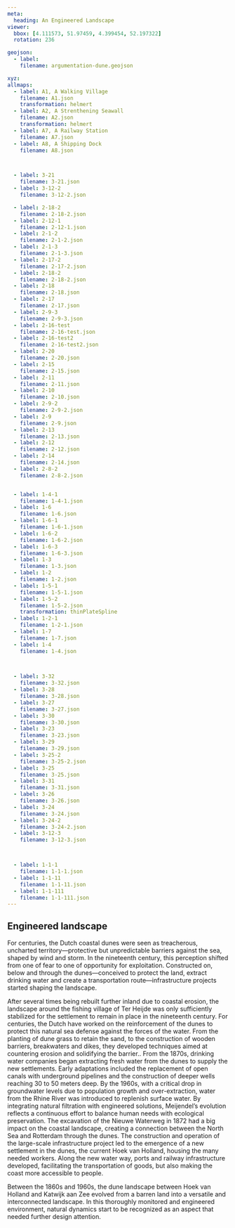 ```yaml
---
meta:
  heading: An Engineered Landscape
viewer:
  bbox: [4.111573, 51.97459, 4.399454, 52.197322]
  rotation: 236

geojson:
  - label:
    filename: argumentation-dune.geojson

xyz:
allmaps:
  - label: A1, A Walking Village
    filename: A1.json
    transformation: helmert
  - label: A2, A Strenthening Seawall
    filename: A2.json
    transformation: helmert
  - label: A7, A Railway Station
    filename: A7.json
  - label: A8, A Shipping Dock
    filename: A8.json



  - label: 3-21
    filename: 3-21.json
  - label: 3-12-2
    filename: 3-12-2.json

  - label: 2-18-2
    filename: 2-18-2.json
  - label: 2-12-1
    filename: 2-12-1.json
  - label: 2-1-2
    filename: 2-1-2.json
  - label: 2-1-3
    filename: 2-1-3.json
  - label: 2-17-2
    filename: 2-17-2.json
  - label: 2-18-2
    filename: 2-18-2.json
  - label: 2-18
    filename: 2-18.json
  - label: 2-17
    filename: 2-17.json
  - label: 2-9-3
    filename: 2-9-3.json
  - label: 2-16-test
    filename: 2-16-test.json
  - label: 2-16-test2
    filename: 2-16-test2.json
  - label: 2-20
    filename: 2-20.json
  - label: 2-15
    filename: 2-15.json
  - label: 2-11
    filename: 2-11.json
  - label: 2-10
    filename: 2-10.json
  - label: 2-9-2
    filename: 2-9-2.json
  - label: 2-9
    filename: 2-9.json
  - label: 2-13
    filename: 2-13.json
  - label: 2-12
    filename: 2-12.json
  - label: 2-14
    filename: 2-14.json
  - label: 2-8-2
    filename: 2-8-2.json


  - label: 1-4-1
    filename: 1-4-1.json
  - label: 1-6
    filename: 1-6.json
  - label: 1-6-1
    filename: 1-6-1.json
  - label: 1-6-2
    filename: 1-6-2.json
  - label: 1-6-3
    filename: 1-6-3.json
  - label: 1-3
    filename: 1-3.json
  - label: 1-2
    filename: 1-2.json
  - label: 1-5-1
    filename: 1-5-1.json
  - label: 1-5-2
    filename: 1-5-2.json
    transformation: thinPlateSpline
  - label: 1-2-1
    filename: 1-2-1.json
  - label: 1-7
    filename: 1-7.json
  - label: 1-4
    filename: 1-4.json

  

  - label: 3-32
    filename: 3-32.json
  - label: 3-28
    filename: 3-28.json
  - label: 3-27
    filename: 3-27.json
  - label: 3-30
    filename: 3-30.json
  - label: 3-23
    filename: 3-23.json
  - label: 3-29
    filename: 3-29.json
  - label: 3-25-2
    filename: 3-25-2.json
  - label: 3-25
    filename: 3-25.json
  - label: 3-31
    filename: 3-31.json
  - label: 3-26
    filename: 3-26.json
  - label: 3-24
    filename: 3-24.json
  - label: 3-24-2
    filename: 3-24-2.json
  - label: 3-12-3
    filename: 3-12-3.json



  - label: 1-1-1
    filename: 1-1-1.json
  - label: 1-1-11
    filename: 1-1-11.json
  - label: 1-1-111
    filename: 1-1-111.json
---
```


## Engineered landscape

For centuries, the Dutch coastal dunes were seen as treacherous, uncharted territory—protective but unpredictable barriers against the sea, shaped by wind and storm. In the nineteenth century, this perception shifted from one of fear to one of opportunity for exploitation. Constructed on, below and through the dunes—conceived to protect the land, extract drinking water and create a transportation route—infrastructure projects started shaping the landscape.

After several times being rebuilt further inland due to coastal erosion, the landscape around the fishing village of Ter Heijde was only sufficiently stabilized for the settlement to remain in place in the nineteenth century. For centuries, the Dutch have worked on the reinforcement of the dunes to protect this natural sea defense against the forces of the water. From the planting of dune grass to retain the sand, to the construction of wooden barriers, breakwaters and dikes, they developed techniques aimed at countering erosion and solidifying the barrier.. From the 1870s, drinking water companies began extracting fresh water from the dunes to supply the new settlements. Early adaptations included the replacement of open canals with underground pipelines and the construction of deeper wells reaching 30 to 50 meters deep. By the 1960s, with a critical drop in groundwater levels due to population growth and over-extraction, water from the Rhine River was introduced to replenish surface water. By integrating natural filtration with engineered solutions, Meijendel’s evolution reflects a continuous effort to balance human needs with ecological preservation. The excavation of the Nieuwe Waterweg in 1872 had a big impact on the coastal landscape, creating a connection between the North Sea and Rotterdam through the dunes. The construction and operation of the large-scale infrastructure project led to the emergence of a new settlement in the dunes, the current Hoek van Holland, housing the many needed workers. Along the new water way, ports and railway infrastructure developed, facilitating the transportation of goods, but also making the coast more accessible to people.

Between the 1860s and 1960s, the dune landscape between Hoek van Holland and Katwijk aan Zee evolved from a barren land into a versatile and interconnected landscape. In this thoroughly monitored and engineered environment, natural dynamics start to be recognized as an aspect that needed further design attention.